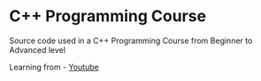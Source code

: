 # C++ Programming Course

Source code used in a C++ Programming Course from Beginner to Advanced level

Learning from - [Youtube](https://youtu.be/8jLOx1hD3_o?si=UuHAaglv7Mxsbpml)

